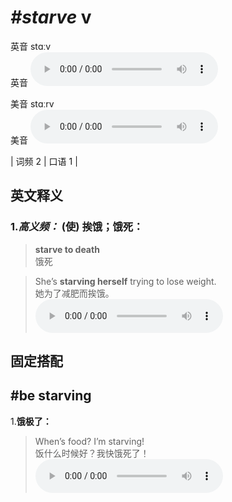 # ***\#starve*** v
英音 stɑːv  
英音
<audio src="./media/starve-B.aac" controls="controls"></audio>

美音 stɑːrv  
美音
<audio src="./media/starve.aac" controls="controls"></audio>



| 词频 2 | 口语 1 |  

英文释义
---
### 1.*高义频：* **(使) 挨饿；饿死：**  

 > **starve to death**  
 > 饿死    

 > She’s **starving herself** trying to lose weight.  
 > 她为了减肥而挨饿。    
<audio src="./media/starve-1.aac" controls="controls"></audio>


固定搭配
---
## \#be starving
1.**饿极了：**  

 > When’s food? I’m starving!  
 > 饭什么时候好？我快饿死了！    
<audio src="./media/starve-2.aac" controls="controls"></audio>


